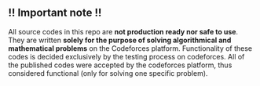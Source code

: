 ## !! Important note !!
All source codes in this repo are **not production ready nor safe to use**. They are written **solely for the purpose of solving algorithmical and mathematical problems** on the Codeforces platform.
Functionality of these codes is decided exclusively by the testing process on codeforces. All of the published codes were accepted by the codeforces platform, thus considered functional (only for solving one specific problem).

